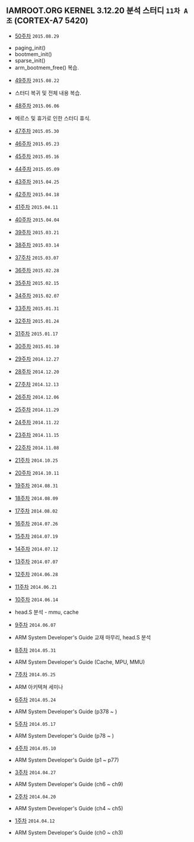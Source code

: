 ## IAMROOT.ORG KERNEL 3.12.20 분석 스터디 `11차 A조` (CORTEX-A7 5420) ##

+ [50주차]() `2015.08.29`
- paging_init()
 - bootmem_init()
  - sparse_init()
  - arm_bootmem_free() 복습.
 
+ [49주차]() `2015.08.22`
- 스터디 복귀 및 전체 내용 복습.

+ [48주차]() `2015.06.06`
 - 메르스 및 휴가로 인한 스터디 휴식.

+ [47주차]() `2015.05.30`

+ [46주차]() `2015.05.23`

+ [45주차]() `2015.05.16`

+ [44주차]() `2015.05.09`

+ [43주차]() `2015.04.25`

+ [42주차]() `2015.04.18`

+ [41주차]() `2015.04.11`

+ [40주차]() `2015.04.04`

+ [39주차]() `2015.03.21`

+ [38주차]() `2015.03.14`

+ [37주차]() `2015.03.07`

+ [36주차]() `2015.02.28`

+ [35주차]() `2015.02.15`

+ [34주차]() `2015.02.07`

+ [33주차]() `2015.01.31`

+ [32주차]() `2015.01.24`

+ [31주차]() `2015.01.17`

+ [30주차]() `2015.01.10`

+ [29주차]() `2014.12.27`

+ [28주차]() `2014.12.20`

+ [27주차]() `2014.12.13`

+ [26주차]() `2014.12.06`

+ [25주차]() `2014.11.29`

+ [24주차]() `2014.11.22`

+ [23주차]() `2014.11.15`

+ [22주차]() `2014.11.08`

+ [21주차]() `2014.10.25`

+ [20주차]() `2014.10.11`

+ [19주차]() `2014.08.31`

+ [18주차]() `2014.08.09`

+ [17주차]() `2014.08.02`

+ [16주차]() `2014.07.26`

+ [15주차]() `2014.07.19`

+ [14주차]() `2014.07.12`

+ [13주차]() `2014.07.07`

+ [12주차]() `2014.06.28`

+ [11주차]() `2014.06.21`

+ [10주차]() `2014.06.14`
 - head.S 분석 - mmu, cache

+ [9주차]() `2014.06.07`
 - ARM System Developer's Guide 교재 마무리, head.S 분석

+ [8주차]() `2014.05.31`
 - ARM System Developer's Guide (Cache, MPU, MMU)

+ [7주차]() `2014.05.25`
 - ARM 아키텍쳐 세미나

+ [6주차]() `2014.05.24`
 - ARM System Developer's Guide (p378 ~ )

+ [5주차]() `2014.05.17`
 - ARM System Developer's Guide (p78 ~ )

+ [4주차]() `2014.05.10`
 - ARM System Developer's Guide (p1 ~ p77)

+ [3주차]() `2014.04.27`
 - ARM System Developer's Guide (ch6 ~ ch9)

+ [2주차]() `2014.04.20`
 - ARM System Developer's Guide (ch4 ~ ch5)

+ [1주차]() `2014.04.12`
 - ARM System Developer's Guide (ch0 ~ ch3)

